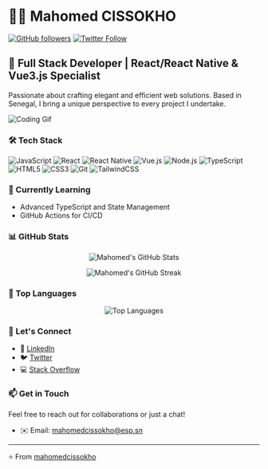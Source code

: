# 👨‍💻 Mahomed CISSOKHO

[![GitHub followers](https://img.shields.io/github/followers/mahomedcissokho?style=social)](https://github.com/mahomedcissokho)
[![Twitter Follow](https://img.shields.io/twitter/follow/from_nasa_city?style=social)](https://twitter.com/from_nasa_city)

## 🚀 Full Stack Developer | React/React Native & Vue3.js Specialist

Passionate about crafting elegant and efficient web solutions. Based in Senegal, I bring a unique perspective to every project I undertake.

![Coding Gif](https://media.giphy.com/media/13HgwGsXF0aiGY/giphy.gif)

### 🛠 Tech Stack

![JavaScript](https://img.shields.io/badge/-JavaScript-F7DF1E?style=flat-square&logo=javascript&logoColor=black)
![React](https://img.shields.io/badge/-React-61DAFB?style=flat-square&logo=react&logoColor=black)
![React Native](https://img.shields.io/badge/-React_Native-61DAFB?style=flat-square&logo=react&logoColor=black)
![Vue.js](https://img.shields.io/badge/-Vue.js_3-4FC08D?style=flat-square&logo=vue.js&logoColor=white)
![Node.js](https://img.shields.io/badge/-Node.js-339933?style=flat-square&logo=node.js&logoColor=white)
![TypeScript](https://img.shields.io/badge/-TypeScript-3178C6?style=flat-square&logo=typescript&logoColor=white)
![HTML5](https://img.shields.io/badge/-HTML5-E34F26?style=flat-square&logo=html5&logoColor=white)
![CSS3](https://img.shields.io/badge/-CSS3-1572B6?style=flat-square&logo=css3&logoColor=white)
![Git](https://img.shields.io/badge/-Git-F05032?style=flat-square&logo=git&logoColor=white)
![TailwindCSS](https://img.shields.io/badge/-TailwindCSS-38B2AC?style=flat-square&logo=tailwind-css&logoColor=white)

### 🌱 Currently Learning

- Advanced TypeScript and State Management
- GitHub Actions for CI/CD


### 📊 GitHub Stats

<p align="center">
  <img src="https://github-readme-stats.vercel.app/api?username=mahomedcissokho&show_icons=true&theme=radical" alt="Mahomed's GitHub Stats" />
</p>

<p align="center">
  <img src="https://github-readme-streak-stats.herokuapp.com/?user=mahomedcissokho&theme=radical" alt="Mahomed's GitHub Streak" />
</p>

### 💼 Top Languages

<p align="center">
  <img src="https://github-readme-stats.vercel.app/api/top-langs/?username=mahomedcissokho&layout=compact&theme=radical" alt="Top Languages" />
</p>

### 🤝 Let's Connect

- 💼 [LinkedIn](https://www.linkedin.com/in/mahomed-cissokho)
- 🐦 [Twitter](https://twitter.com/from_nasa_city)
- 💻 [Stack Overflow](https://stackoverflow.com/users/dev_sn)

### 📫 Get in Touch

Feel free to reach out for collaborations or just a chat!

- ✉️ Email: mahomedcissokho@esp.sn

---

⭐️ From [mahomedcissokho](https://github.com/mahomedcissokho)
